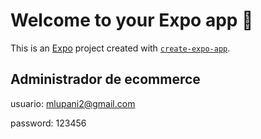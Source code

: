 # Welcome to your Expo app 👋

This is an [Expo](https://expo.dev) project created with [`create-expo-app`](https://www.npmjs.com/package/create-expo-app).

## Administrador de ecommerce

usuario: mlupani2@gmail.com

password: 123456

